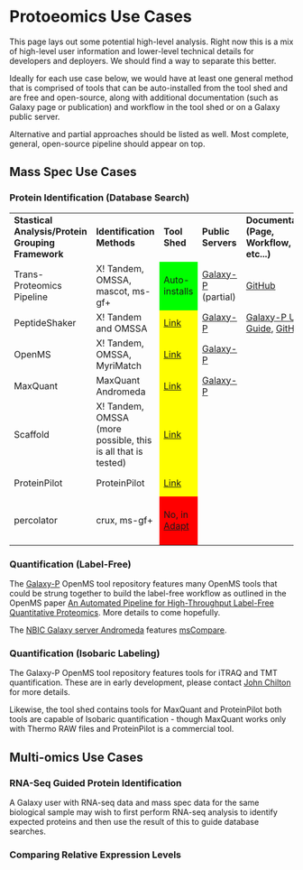 # Protoeomics Use Cases

This page lays out some potential high-level analysis. Right now this is a mix of high-level user information and lower-level technical details for developers and deployers. We should find a way to separate this better.

Ideally for each use case below, we would have at least one general method that is comprised of tools that can be auto-installed from the tool shed and are free and open-source, along with additional documentation (such as Galaxy page or publication) and workflow in the tool shed or on a Galaxy public server.

Alternative and partial approaches should be listed as well. Most complete, general, open-source pipeline should appear on top.

## Mass Spec Use Cases

### Protein Identification (Database Search)

<table>
  <tr>
    <td> <strong>Stastical Analysis/Protein Grouping Framework</strong> </td>
    <td> <strong>Identification Methods</strong> </td>
    <td> <strong>Tool Shed</strong> </td>
    <td> <strong>Public Servers</strong> </td>
    <td> <strong>Documentation (Page, Workflow, etc...)</strong> </td>
    <td> <strong>Licensing</strong> </td>
    <td> <strong>Other Notes</strong> </td>
  </tr>
  <tr>
    <td> Trans-Proteomics Pipeline </td>
    <td> X! Tandem, OMSSA, mascot, ms-gf+ </td>
    <td style=" background-color: #00FF00;"> Auto-installs </td>
    <td> <a href='https://usegalaxyp.org'>Galaxy-P</a> (partial) </td>
    <td> <a href='https://github.com/iracooke/protk'>GitHub</a> </td>
    <td style=" background-color: #00FF00;"> FOSS </td>
    <td> </td>
  </tr>
  <tr>
    <td> PeptideShaker </td>
    <td> X! Tandem and OMSSA </td>
    <td style=" background-color: #FFFF00;"> <a href='https://toolshed.g2.bx.psu.edu/view/galaxyp/'>Link</a> </td>
    <td> <a href='https://usegalaxyp.org'>Galaxy-P</a> </td>
    <td> <a href='https://usegalaxyp.readthedocs.org/en/latest/sections/peptideshaker.html'>Galaxy-P User Guide</a>, <a href='https://github.com/galaxyproteomics/tools-galaxyp/tree/master/tools/peptideshaker'>GitHub</a> </td>
    <td style=" background-color: #00FF00;"> FOSS </td>
    <td> </td>
  </tr>
  <tr>
    <td> OpenMS </td>
    <td> X! Tandem, OMSSA, MyriMatch  </td>
    <td style=" background-color: #FFFF00;"> <a href='https://toolshed.g2.bx.psu.edu/view/galaxyp/openms/'>Link</a> </td>
    <td> <a href='https://usegalaxyp.org'>Galaxy-P</a> </td>
    <td> </td>
    <td style=" background-color: #00FF00;"> FOSS </td>
    <td> Results in idxml </td>
  </tr>
  <tr>
    <td> MaxQuant </td>
    <td> MaxQuant Andromeda </td>
    <td style=" background-color: #FFFF00;"> <a href='https://toolshed.g2.bx.psu.edu/view/galaxyp/maxquant/'>Link</a> </td>
    <td> <a href='https://usegalaxyp.org'>Galaxy-P</a> </td>
    <td> </td>
    <td style=" background-color: #FFFF00;"> Free </td>
    <td> Windows-only </td>
  </tr>
  <tr>
    <td> Scaffold </td>
    <td> X! Tandem, OMSSA (more possible, this is all that is tested) </td>
    <td style=" background-color: #FFFF00;"> <a href='https://toolshed.g2.bx.psu.edu/view/galaxyp/scaffold/'>Link</a> </td>
    <td> </td>
    <td> </td>
    <td style=" background-color: #FF0000;"> Commercial </td>
    <td> </td>
  </tr>
  <tr>
    <td> ProteinPilot </td>
    <td> ProteinPilot  </td>
    <td style=" background-color: #FFFF00;"> <a href='https://toolshed.g2.bx.psu.edu/view/galaxyp/proteinpilot/'>Link</a> </td>
    <td> </td>
    <td> </td>
    <td style=" background-color: #FF0000;"> Commercial </td>
    <td> Windows-only </td>
  </tr>
  <tr>
    <td> percolator  </td>
    <td> crux, ms-gf+  </td>
    <td style=" background-color: #FF0000;"> No, in <a href='https://bitbucket.org/glormph/adapt'>Adapt</a> </td>
    <td> </td>
    <td> </td>
    <td style=" background-color: #FF0000;"> Academic-only (newer crux is better) </td>
    <td> </td>
  </tr>
</table>


### Quantification (Label-Free)

The [Galaxy-P](https://usegalaxyp.org/) OpenMS tool repository features many OpenMS tools that could be strung together to build the label-free workflow as outlined in the OpenMS paper [An Automated Pipeline for High-Throughput Label-Free Quantitative Proteomics](http://www.ncbi.nlm.nih.gov/pubmed/23391308). More details to come hopefully.

The [NBIC Galaxy server Andromeda](http://galaxy.nbic.nl/) features [msCompare](http://www.ncbi.nlm.nih.gov/pubmed/22318370).

### Quantification (Isobaric Labeling)

The Galaxy-P OpenMS tool repository features tools for iTRAQ and TMT quantification. These are in early development, please contact [John Chilton](/src/people/john-chilton/index.md) for more details.

Likewise, the tool shed contains tools for MaxQuant and ProteinPilot both tools are capable of Isobaric quantification - though MaxQuant works only with Thermo RAW files and ProteinPilot is a commercial tool. 

## Multi-omics Use Cases

### RNA-Seq Guided Protein Identification

A Galaxy user with RNA-seq data and mass spec data for the same biological sample may wish to first perform RNA-seq analysis to identify expected proteins and then use the result of this to guide database searches.

### Comparing Relative Expression Levels

